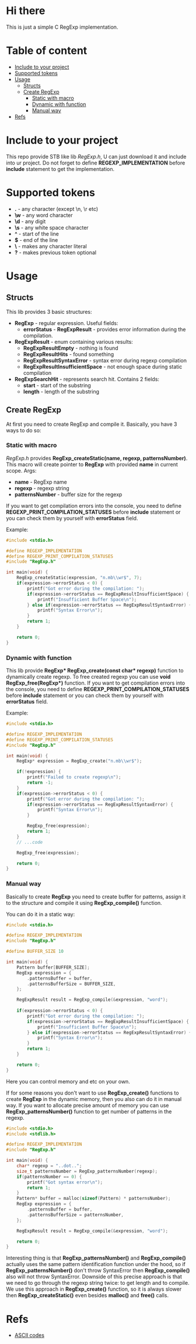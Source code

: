 # Hi there
This is just a simple C RegExp implementation.

# Table of content
 - [Include to your project](#include-to-your-project)
 - [Supported tokens](#supported-tokens)
 - [Usage](#usage)
     - [Structs](#structs)
     - [Create RegExp](#create-regexp)
         - [Static with macro](#static-with-macro)
         - [Dynamic with function](#dynamic-with-function)
         - [Manual way](#manual-way)
 - [Refs](#refs)

# Include to your project
This repo provide STB like lib *RegExp.h*, U can just download it and include into ur project.
Do not forget to define **REGEXP_IMPLEMENTATION** before **include** statement to get the implementation.

# Supported tokens
 - **.** - any character (except \n, \r etc)
 - **\w** - any word character
 - **\d** - any digit
 - **\s** - any white space character
 - **^** - start of the line
 - **$** - end of the line
 - **\\** - makes any character literal
 - **?** - makes previous token optional

# Usage
## Structs
This lib provides 3 basic structures:
 - **RegExp** - regular expression. Useful fields:
     - **errorStatus** - **RegExpResult** - provides error information during the compilation.
 - **RegExpResult** - enum containing various results:
     - **RegExpResultEmpty** - nothing is found
     - **RegExpResultHits** - found something
     - **RegExpResultSyntaxError** - syntax error during regexp compilation
     - **RegExpResultInsufficientSpace** - not enough space during static compilation
 - **RegExpSearchHit** - represents search hit. Contains 2 fields:
     - **start** - start of the substring
     - **length** - length of the substring

## Create RegExp
At first you need to create RegExp and compile it. Basically, you have 3 ways to do so:
### Static with macro
*RegExp.h* provides **RegExp_createStatic(name, regexp, patternsNumber)**.
This macro will create pointer to **RegExp** with provided **name** in current scope. 
Args:
 - **name** - RegExp name
 - **regexp** - regexp string
 - **patternsNumber** - buffer size for the regexp

If you want to get compilation errors into the console, you need to define **REGEXP_PRINT_COMPILATION_STATUSES** before **include** statement
or you can check them by yourself with **errorStatus** field.

Example:
```c
#include <stdio.h>

#define REGEXP_IMPLEMENTATION
#define REGEXP_PRINT_COMPILATION_STATUSES
#include "RegExp.h"

int main(void) {
    RegExp_createStatic(expression, "n.mb\\wr$", 7);
    if(expression->errorStatus < 0) {
        printf("Got error during the compilation: ");
        if(expression->errorStatus == RegExpResultInsufficientSpace) {
            printf("Insufficient Buffer Space\n");
        } else if(expression->errorStatus == RegExpResultSyntaxError) {
            printf("Syntax Error\n");
        }
        return 1;
    }

    return 0;
}
```
### Dynamic with function
This lib provide **RegExp\* RegExp_create(const char\* regexp)** function to dynamically create regexp.
To free created regexp you can use **void RegExp_free(RegExp\*)** function.
If you want to get compilation errors into the console, you need to define **REGEXP_PRINT_COMPILATION_STATUSES** before **include** statement
or you can check them by yourself with **errorStatus** field.

Example:
```c
#include <stdio.h>

#define REGEXP_IMPLEMENTATION
#define REGEXP_PRINT_COMPILATION_STATUSES
#include "RegExp.h"

int main(void) {
    RegExp* expression = RegExp_create("n.mb\\wr$");

    if(!expression) {
        printf("Failed to create regexp\n");
        return -1;
    }
    if(expression->errorStatus < 0) {
        printf("Got error during the compilation: ");
        if(expression->errorStatus == RegExpResultSyntaxError) {
            printf("Syntax Error\n");
        }

        RegExp_free(expression);
        return 1;
    }
    // ...code

    RegExp_free(expression);

    return 0;
}
```

### Manual way
Basically to create **RegExp** you need to create buffer for patterns, assign it to the structure and compile it using **RegExp_compile()** function.

You can do it in a static way:
```c
#include <stdio.h>

#define REGEXP_IMPLEMENTATION
#include "RegExp.h"

#define BUFFER_SIZE 10

int main(void) {
    Pattern buffer[BUFFER_SIZE];
    RegExp expression = {
        .patternsBuffer = buffer,
        .patternsBufferSize = BUFFER_SIZE,
    };

    RegExpResult result = RegExp_compile(&expression, "word");
    
    if(expression->errorStatus < 0) {
        printf("Got error during the compilation: ");
        if(expression->errorStatus == RegExpResultInsufficientSpace) {
            printf("Insufficient Buffer Space\n");
        } else if(expression->errorStatus == RegExpResultSyntaxError) {
            printf("Syntax Error\n");
        }
        return 1;
    }

    return 0;
}
```
Here you can control memory and etc on your own.

If for some reasons you don't want to use **RegExp_create()** functions to create **RegExp** in the dynamic memory, then you also can do it in manual way.
If you want to allocate precise amount of memory you can use **RegExp_patternsNumber()** function to get number of patterns in the regexp.
```c
#include <stdio.h>
#include <stdlib.h>

#define REGEXP_IMPLEMENTATION
#include "RegExp.h"

int main(void) {
    char* regexp = "..dot..";
    size_t patternsNumber = RegExp_patternsNumber(regexp);
    if(patternsNumber == 0) {
        printf("Got syntax error\n");
        return 1;
    }
    Pattern* buffer = malloc(sizeof(Pattern) * patternsNumber);
    RegExp expression = {
        .patternsBuffer = buffer,
        .patternsBufferSize = patternsNumber,
    };

    RegExpResult result = RegExp_compile(&expression, "word");

    return 0;
}
```
Interesting thing is that **RegExp_patternsNumber()** and **RegExp_compile()** actually uses the same pattern identification function under the hood, so if **RegExp_patternsNumber()** don't throw SyntaxError then **RegExp_compile()** also will not throw SyntaxError. Downside of this precise approach is that we need to go through the regexp string twice: to get length and to compile. We use this approach in **RegExp_create()** function, so it is always slower then **RegExp_createStatic()** even besides **malloc()** and **free()** calls.
# Refs
 - [ASCII codes](https://www.cs.cmu.edu/~pattis/15-1XX/common/handouts/ascii.html)

